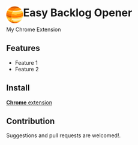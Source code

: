 # <img src="public/icons/icon_48.png" width="45" align="left"> Easy Backlog Opener

My Chrome Extension

## Features

- Feature 1
- Feature 2

## Install

[**Chrome** extension]() <!-- TODO: Add chrome extension link inside parenthesis -->

## Contribution

Suggestions and pull requests are welcomed!.

